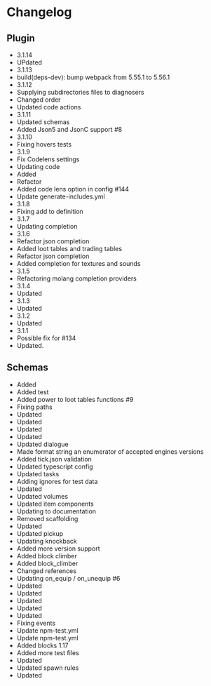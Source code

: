 # Changelog
## Plugin
- 3.1.14
- UPdated
- 3.1.13
- build(deps-dev): bump webpack from 5.55.1 to 5.56.1
- 3.1.12
- Supplying subdirectories files to diagnosers
- Changed order
- Updated code actions
- 3.1.11
- Updated schemas
- Added Json5 and JsonC support #8
- 3.1.10
- Fixing hovers tests
- 3.1.9
- Fix Codelens settings
- Updating code
- Added
- Refactor
- Added code lens option in config #144
- Update generate-includes.yml
- 3.1.8
- Fixing add to definition
- 3.1.7
- Updating completion
- 3.1.6
- Refactor json completion
- Added loot tables and trading tables
- Refactor json completion
- Added completion for textures and sounds
- 3.1.5
- Refactoring molang completion providers
- 3.1.4
- Updated
- 3.1.3
- Updated
- 3.1.2
- Updated
- 3.1.1
- Possible fix for #134
- Updated. 
## Schemas
- Added
- Added test
- Added power to loot tables functions #9
- Fixing paths
- Updated
- Updated
- Updated
- Updated
- Updated dialogue
- Made format string an enumerator of accepted engines versions
- Added tick.json validation
- Updated typescript config
- Updated tasks
- Adding ignores for test data
- Updated
- Updated volumes
- Updated item components
- Updating to documentation
- Removed scaffolding
- Updated
- Updated pickup
- Updating knockback
- Added more version support
- Added block climber
- Added block_climber
- Changed references
- Updating on_equip / on_unequip #6
- Updated
- Updated
- Updated
- Updated
- Updated
- Fixing events
- Update npm-test.yml
- Update npm-test.yml
- Added blocks 1.17
- Added more test files
- Updated
- Updated spawn rules
- Updated